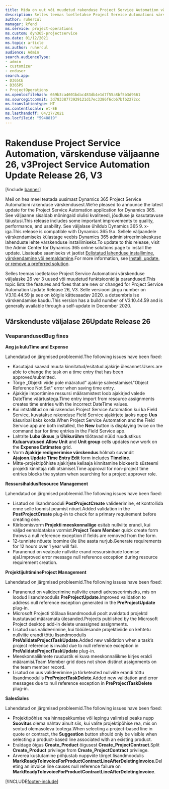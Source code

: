 ```yaml
---
title: Mida on uut või muudetud rakenduse Project Service Automation värskenduse väljaandes 26, V3
description: Selles teemas loetletakse Project Service Automationi värskenduse väljalaske 26, V3 saadaolevaid funktsioone ja parandusi.
author: ruhercul
manager: kfend
ms.service: project-operations
ms.custom: dyn365-projectservice
ms.date: 01/12/2021
ms.topic: article
ms.author: ruhercul
audience: Admin
search.audienceType:
- admin
- customizer
- enduser
search.app:
- D365CE
- D365PS
- ProjectOperations
ms.openlocfilehash: 669b3ca4601bdac483db4e1d7f55a8bf5b3d9661
ms.sourcegitcommit: 3d78338773929121d17ec3386f6cb67bfb2272cc
ms.translationtype: HT
ms.contentlocale: et-EE
ms.lasthandoff: 04/27/2021
ms.locfileid: "5948819"
---
```

# <a name="project-service-automation-update-release-26-v3"></a><span data-ttu-id="40783-103">Rakenduse Project Service Automation, värskenduse väljaanne 26, v3</span><span class="sxs-lookup"><span data-stu-id="40783-103">Project Service Automation Update Release 26, V3</span></span>

[!include [banner](../includes/psa-now-project-operations.md)]

<span data-ttu-id="40783-104">Meil on hea meel teatada uusimast Dynamics 365 Project Service Automationi rakenduse värskendusest.</span><span class="sxs-lookup"><span data-stu-id="40783-104">We’re pleased to announce the latest update for the Project Service Automation application for Dynamics 365.</span></span> <span data-ttu-id="40783-105">See väljaanne sisaldab mõningaid olulisi kvaliteedi, jõudluse ja kasutatavuse täiustusi.</span><span class="sxs-lookup"><span data-stu-id="40783-105">This release includes some important improvements to quality, performance, and usability.</span></span> <span data-ttu-id="40783-106">See väljalase ühildub Dynamics 365 9. x-iga.</span><span class="sxs-lookup"><span data-stu-id="40783-106">This release is compatible with Dynamics 365 9.x.</span></span> <span data-ttu-id="40783-107">Sellele väljaandele värskendamiseks külastage veebis Dynamics 365 administreerimiskeskuse lahenduste lehte värskenduse installimiseks.</span><span class="sxs-lookup"><span data-stu-id="40783-107">To update to this release, visit the Admin Center for Dynamics 365 online solutions page to install the update.</span></span> <span data-ttu-id="40783-108">Lisateabe saamiseks vt jaotist [Eelistatud lahenduse installimine, värskendamine või eemaldamine](/power-platform/admin/install-remove-preferred-solution).</span><span class="sxs-lookup"><span data-stu-id="40783-108">For more information, see [Install, update, or remove a preferred solution](/power-platform/admin/install-remove-preferred-solution).</span></span>

<span data-ttu-id="40783-109">Selles teemas loetletakse Project Service Automationi värskenduse väljalaske 26 ver 3 uused või muudetud funktsioonid ja parandused.</span><span class="sxs-lookup"><span data-stu-id="40783-109">This topic lists the features and fixes that are new or changed for Project Service Automation Update Release 26, V3.</span></span> <span data-ttu-id="40783-110">Selle versiooni järgu number on V3.10.44.59 ja see on kõigile kättesaadav 2020. a detsembris ise värskendamise kaudu.</span><span class="sxs-lookup"><span data-stu-id="40783-110">This version has a build number of V3.10.44.59 and is generally available through a self-update in December 2020.</span></span>

## <a name="update-release-26"></a><span data-ttu-id="40783-111">Värskenduste väljalase 26</span><span class="sxs-lookup"><span data-stu-id="40783-111">Update Release 26</span></span>

### <a name="bug-fixes"></a><span data-ttu-id="40783-112">Veaparandused</span><span class="sxs-lookup"><span data-stu-id="40783-112">Bug fixes</span></span>

<span data-ttu-id="40783-113">**Aeg ja kulu**</span><span class="sxs-lookup"><span data-stu-id="40783-113">**Time and Expense**</span></span>

<span data-ttu-id="40783-114">Lahendatud on järgmised probleemid.</span><span class="sxs-lookup"><span data-stu-id="40783-114">The following issues have been fixed:</span></span>

- <span data-ttu-id="40783-115">Kasutajad saavad muuta kinnitatud/esitatud ajakirje ülesannet.</span><span class="sxs-lookup"><span data-stu-id="40783-115">Users are able to change the task on a time entry that has been approved/submitted.</span></span>
- <span data-ttu-id="40783-116">Tõrge „Objekti viide pole määratud” ajakirje salvestamisel.</span><span class="sxs-lookup"><span data-stu-id="40783-116">"Object Reference Not Set" error when saving time entry.</span></span>
- <span data-ttu-id="40783-117">Ajakirje importimine ressursi määramistest loob ajakirjed valede DateTime väärtustega.</span><span class="sxs-lookup"><span data-stu-id="40783-117">Time entry import from resource assignments creates time entries with the incorrect DateTime values.</span></span>
- <span data-ttu-id="40783-118">Kui intstallitud on nii rakendus Project Service Automation kui ka Field Service, kuvatakse rakenduse Field Service ajakirjete jaoks nupp **Uus** käsuribal kaks korda.</span><span class="sxs-lookup"><span data-stu-id="40783-118">When Project Service Automation and the Field Service app are both installed, the **New** button is displaying twice on the command bar for time entries in the Field Service app.</span></span>
- <span data-ttu-id="40783-119">Lahtrite **Luba üksus** ja **Ühikurühm** töötavad nüüd ruudustikus **Kuluarvutused**.</span><span class="sxs-lookup"><span data-stu-id="40783-119">**Allow Unit** and **Unit group** cells updates now work on the **Expense Estimates** grid.</span></span>
- <span data-ttu-id="40783-120">Vorm **Ajakirje redigeerimise värskendus** hõlmab suvandit **Ajajoon**.</span><span class="sxs-lookup"><span data-stu-id="40783-120">**Update Time Entry Edit** form includes **Timeline**.</span></span>
- <span data-ttu-id="40783-121">Mitte-projektipõhiste ajakirjete kellaaja kinnitamine blokeerib süsteemi projekti kinnitaja rolli otsimisel.</span><span class="sxs-lookup"><span data-stu-id="40783-121">Time approval for non-project time entries blocks the system when searching for a project approver role.</span></span>

<span data-ttu-id="40783-122">**Ressursihaldus**</span><span class="sxs-lookup"><span data-stu-id="40783-122">**Resource Management**</span></span>

<span data-ttu-id="40783-123">Lahendatud on järgmised probleemid.</span><span class="sxs-lookup"><span data-stu-id="40783-123">The following issues have been fixed:</span></span>

- <span data-ttu-id="40783-124">Lisatud on lisandmooduli **PostProjectCreate** valideerimine, et kontrollida enne selle loomist peamist nõuet.</span><span class="sxs-lookup"><span data-stu-id="40783-124">Added validation in the **PostProjectCreate** plug-in to check for a primary requirement before creating one.</span></span>
- <span data-ttu-id="40783-125">Kiirloomisvorm **Projekti meeskonnaliige** esitab nullviite erandi, kui väljad eemaldatakse vormist.</span><span class="sxs-lookup"><span data-stu-id="40783-125">**Project Team Member** quick create form throws a null reference exception if fields are removed from the form.</span></span>
- <span data-ttu-id="40783-126">12-tunniste nõuete loomine üle ühe aasta nurjub.</span><span class="sxs-lookup"><span data-stu-id="40783-126">Generate requirements for 12 hours over 1 year will fail.</span></span>
- <span data-ttu-id="40783-127">Paranenud on veateate nullviite erand ressursinõude loomise ajal.</span><span class="sxs-lookup"><span data-stu-id="40783-127">Improved error message null reference exception during resource requirement creation.</span></span>

<span data-ttu-id="40783-128">**Projektijuhtimine**</span><span class="sxs-lookup"><span data-stu-id="40783-128">**Project Management**</span></span>

<span data-ttu-id="40783-129">Lahendatud on järgmised probleemid.</span><span class="sxs-lookup"><span data-stu-id="40783-129">The following issues have been fixed:</span></span>

- <span data-ttu-id="40783-130">Paranenud on valideerimine nullviite erandi adresseerimiseks, mis on loodud lisandmoodulis **PreProjectUpdate**.</span><span class="sxs-lookup"><span data-stu-id="40783-130">Improved validation to address null reference exception generated in the **PreProjectUpdate** plug-in.</span></span>
- <span data-ttu-id="40783-131">Microsoft Projecti töölaua lisandmooduli poolt avaldatud projektd kustutavad määramata ülesanded.</span><span class="sxs-lookup"><span data-stu-id="40783-131">Projects published by the Microsoft Project desktop add-in delete unassigned assignments.</span></span>
- <span data-ttu-id="40783-132">Lisatud uus valideerimine, kui tööülesande projektiviide on kehtetu nullviite erandi tõttu lisandmoodulis **PreValidateProjectTaskUpdate**.</span><span class="sxs-lookup"><span data-stu-id="40783-132">Added new validation when a task’s project reference is invalid due to null reference exception in **PreValidateProjectTaskUpdate** plug-in.</span></span>
- <span data-ttu-id="40783-133">Meeskonnaliikmete ruudustik ei kuva meeskonnaliikme kirjes eraldi määramisi.</span><span class="sxs-lookup"><span data-stu-id="40783-133">Team Member grid does not show distinct assignments on the team member record.</span></span>
- <span data-ttu-id="40783-134">Lisatud on uus valideerimine ja tõrketeated nullviite erandi tõttu lisandmoodulis **PreProjectTaskDelete**.</span><span class="sxs-lookup"><span data-stu-id="40783-134">Added new validation and error messages due to null reference exception in **PreProjectTaskDelete** plug-in.</span></span>

<span data-ttu-id="40783-135">**Sales**</span><span class="sxs-lookup"><span data-stu-id="40783-135">**Sales**</span></span>

<span data-ttu-id="40783-136">Lahendatud on järgmised probleemid.</span><span class="sxs-lookup"><span data-stu-id="40783-136">The following issues have been fixed:</span></span>

- <span data-ttu-id="40783-137">Projektipõhise rea hinnapakkumise või lepingu valimisel peaks nupp **Soovitus** olema nähtav ainult siis, kui valite projektipõhise rea, mis on seotud olemasoleva tootega.</span><span class="sxs-lookup"><span data-stu-id="40783-137">When selecting a project-based line in quote or contract, the **Suggestion** button should only be visible when selecting a product-based line associated with an existing product.</span></span>
- <span data-ttu-id="40783-138">Eraldage õigus **Create_Product** õigusest **Create_ProjectContract**.</span><span class="sxs-lookup"><span data-stu-id="40783-138">Split **Create_Product** privilege from **Create_ProjectContract** privilege.</span></span>
- <span data-ttu-id="40783-139">Arverea kustutamine põhjustab nuppviite tõrget lisandmoodulis **MarkReadyToInvoiceForProductContractLineAfterDeletingInvoice**.</span><span class="sxs-lookup"><span data-stu-id="40783-139">Deleting an invoice line causes null reference failure on **MarkReadyToInvoiceForProductContractLineAfterDeletingInvoice**.</span></span>


[!INCLUDE[footer-include](../includes/footer-banner.md)]